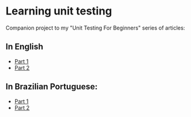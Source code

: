 # Learning unit testing

Companion project to my "Unit Testing For Beginners" series of articles:

## In English
 
- [Part 1](http://carlosschults.net/en/unit-testing-for-beginners-part1/)
- [Part 2](http://carlosschults.net/en/unit-testing-for-beginners-part2/)
  
## In Brazilian Portuguese:
 
- [Part 1](http://carlosschults.net/pt/testes-unitarios-iniciantes-parte1)
- [Part 2](http://carlosschults.net/pt/testes-unitarios-iniciantes-parte2)
